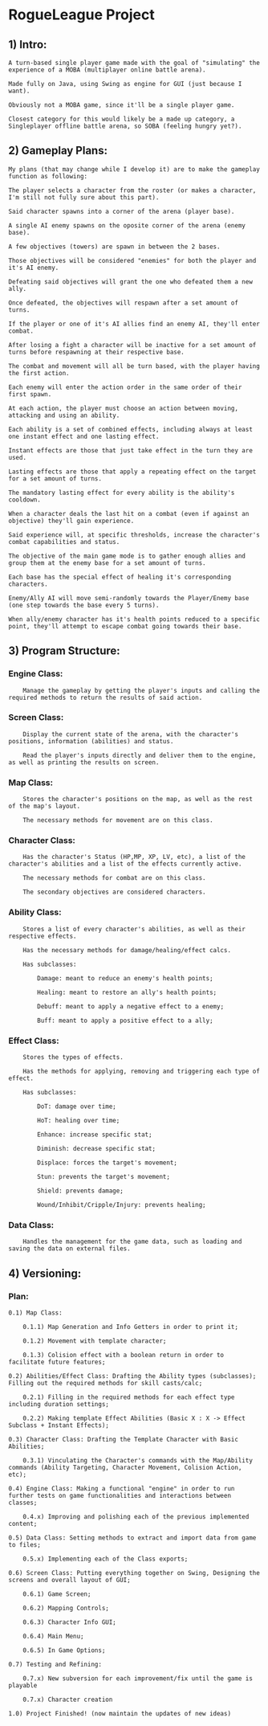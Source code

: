 
# **RogueLeague Project**

## 1) Intro:


    A turn-based single player game made with the goal of "simulating" the experience of a MOBA (multiplayer online battle arena).

    Made fully on Java, using Swing as engine for GUI (just because I want).

    Obviously not a MOBA game, since it'll be a single player game.

    Closest category for this would likely be a made up category, a Singleplayer offline battle arena, so SOBA (feeling hungry yet?).


## 2) Gameplay Plans:


    My plans (that may change while I develop it) are to make the gameplay function as following:

    The player selects a character from the roster (or makes a character, I'm still not fully sure about this part).

    Said character spawns into a corner of the arena (player base).

    A single AI enemy spawns on the oposite corner of the arena (enemy base).

    A few objectives (towers) are spawn in between the 2 bases.

    Those objectives will be considered "enemies" for both the player and it's AI enemy.

    Defeating said objectives will grant the one who defeated them a new ally.

    Once defeated, the objectives will respawn after a set amount of turns.

    If the player or one of it's AI allies find an enemy AI, they'll enter combat.

    After losing a fight a character will be inactive for a set amount of turns before respawning at their respective base.

    The combat and movement will all be turn based, with the player having the first action.

    Each enemy will enter the action order in the same order of their first spawn.

    At each action, the player must choose an action between moving, attacking and using an ability.

    Each ability is a set of combined effects, including always at least one instant effect and one lasting effect.

    Instant effects are those that just take effect in the turn they are used.

    Lasting effects are those that apply a repeating effect on the target for a set amount of turns.

    The mandatory lasting effect for every ability is the ability's cooldown.

    When a character deals the last hit on a combat (even if against an objective) they'll gain experience.

    Said experience will, at specific thresholds, increase the character's combat capabilities and status.

    The objective of the main game mode is to gather enough allies and group them at the enemy base for a set amount of turns.

    Each base has the special effect of healing it's corresponding characters.

    Enemy/Ally AI will move semi-randomly towards the Player/Enemy base (one step towards the base every 5 turns).

    When ally/enemy character has it's health points reduced to a specific point, they'll attempt to escape combat going towards their base.



## 3) Program Structure:

###    Engine Class:

        Manage the gameplay by getting the player's inputs and calling the required methods to return the results of said action.

###    Screen Class:

        Display the current state of the arena, with the character's positions, information (abilities) and status.

        Read the player's inputs directly and deliver them to the engine, as well as printing the results on screen.

###    Map Class:

        Stores the character's positions on the map, as well as the rest of the map's layout.

        The necessary methods for movement are on this class.

###    Character Class:

        Has the character's Status (HP,MP, XP, LV, etc), a list of the character's abilities and a list of the effects currently active.

        The necessary methods for combat are on this class.

        The secondary objectives are considered characters.

###    Ability Class:

        Stores a list of every character's abilities, as well as their respective effects.

        Has the necessary methods for damage/healing/effect calcs.

        Has subclasses:

            Damage: meant to reduce an enemy's health points;

            Healing: meant to restore an ally's health points;

            Debuff: meant to apply a negative effect to a enemy;

            Buff: meant to apply a positive effect to a ally;

###    Effect Class:

        Stores the types of effects.

        Has the methods for applying, removing and triggering each type of effect.

        Has subclasses:

            DoT: damage over time;

            HoT: healing over time;

            Enhance: increase specific stat;

            Diminish: decrease specific stat;

            Displace: forces the target's movement;

            Stun: prevents the target's movement;

            Shield: prevents damage;

            Wound/Inhibit/Cripple/Injury: prevents healing;

###    Data Class:

        Handles the management for the game data, such as loading and saving the data on external files.



## 4) Versioning:

###    Plan:


    0.1) Map Class:

        0.1.1) Map Generation and Info Getters in order to print it;

        0.1.2) Movement with template character;

        0.1.3) Colision effect with a boolean return in order to facilitate future features;

    0.2) Abilities/Effect Class: Drafting the Ability types (subclasses); Filling out the required methods for skill casts/calc;

        0.2.1) Filling in the required methods for each effect type including duration settings;
        
        0.2.2) Making template Effect Abilities (Basic X : X -> Effect Subclass + Instant Effects);

    0.3) Character Class: Drafting the Template Character with Basic Abilities;

        0.3.1) Vinculating the Character's commands with the Map/Ability commands (Ability Targeting, Character Movement, Colision Action, etc);

    0.4) Engine Class: Making a functional "engine" in order to run further tests on game functionalities and interactions between classes;

        0.4.x) Improving and polishing each of the previous implemented content;

    0.5) Data Class: Setting methods to extract and import data from game to files;

        0.5.x) Implementing each of the Class exports;

    0.6) Screen Class: Putting everything together on Swing, Designing the screens and overall layout of GUI;

        0.6.1) Game Screen;

        0.6.2) Mapping Controls;

        0.6.3) Character Info GUI;

        0.6.4) Main Menu;

        0.6.5) In Game Options;

    0.7) Testing and Refining:

        0.7.x) New subversion for each improvement/fix until the game is playable

        0.7.x) Character creation

    1.0) Project Finished! (now maintain the updates of new ideas)

